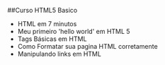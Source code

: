 ##Curso HTML5 Basico
- HTML em 7 minutos
- Meu primeiro 'hello world' em HTML 5
- Tags Básicas em HTML
- Como Formatar sua pagina HTML corretamente
- Manipulando links em HTML

